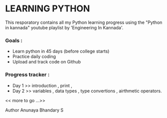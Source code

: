 # LEARNING PYTHON 
This resporatory contains all my Python learning progress using the "Python in kannada" youtube playlist by 'Engineering In Kannada'.

### Goals :
 - Learn python in 45 days (before college starts)
 - Practice daily coding
 - Upload and track code on Github

### Progress tracker :
 - Day 1 >> introduction , print  ,
 - Day 2 >> variables , data types , type convertions , airthmetic operators.
   
<< more to go ...>>

Author 
Anunaya Bhandary S 
